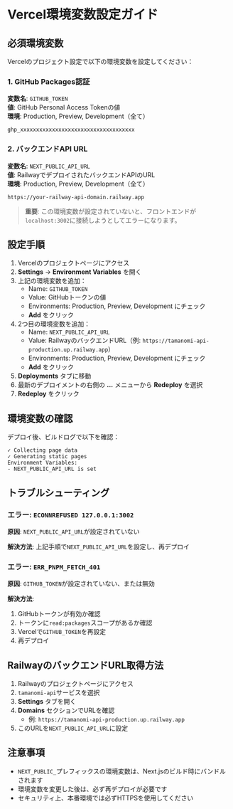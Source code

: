 # Vercel環境変数設定ガイド

## 必須環境変数

Vercelのプロジェクト設定で以下の環境変数を設定してください：

### 1. GitHub Packages認証

**変数名**: `GITHUB_TOKEN`  
**値**: GitHub Personal Access Tokenの値  
**環境**: Production, Preview, Development（全て）

```
ghp_xxxxxxxxxxxxxxxxxxxxxxxxxxxxxxxxxxxx
```

### 2. バックエンドAPI URL

**変数名**: `NEXT_PUBLIC_API_URL`  
**値**: RailwayでデプロイされたバックエンドAPIのURL  
**環境**: Production, Preview, Development（全て）

```
https://your-railway-api-domain.railway.app
```

> **重要**: この環境変数が設定されていないと、フロントエンドが`localhost:3002`に接続しようとしてエラーになります。

## 設定手順

1. Vercelのプロジェクトページにアクセス
2. **Settings** → **Environment Variables** を開く
3. 上記の環境変数を追加：
   - Name: `GITHUB_TOKEN`
   - Value: GitHubトークンの値
   - Environments: Production, Preview, Development にチェック
   - **Add** をクリック
4. 2つ目の環境変数を追加：
   - Name: `NEXT_PUBLIC_API_URL`
   - Value: RailwayのバックエンドURL（例: `https://tamanomi-api-production.up.railway.app`）
   - Environments: Production, Preview, Development にチェック
   - **Add** をクリック
5. **Deployments** タブに移動
6. 最新のデプロイメントの右側の **...** メニューから **Redeploy** を選択
7. **Redeploy** をクリック

## 環境変数の確認

デプロイ後、ビルドログで以下を確認：

```
✓ Collecting page data
✓ Generating static pages
Environment Variables:
- NEXT_PUBLIC_API_URL is set
```

## トラブルシューティング

### エラー: `ECONNREFUSED 127.0.0.1:3002`

**原因**: `NEXT_PUBLIC_API_URL`が設定されていない

**解決方法**: 上記手順で`NEXT_PUBLIC_API_URL`を設定し、再デプロイ

### エラー: `ERR_PNPM_FETCH_401`

**原因**: `GITHUB_TOKEN`が設定されていない、または無効

**解決方法**: 
1. GitHubトークンが有効か確認
2. トークンに`read:packages`スコープがあるか確認
3. Vercelで`GITHUB_TOKEN`を再設定
4. 再デプロイ

## RailwayのバックエンドURL取得方法

1. Railwayのプロジェクトページにアクセス
2. `tamanomi-api`サービスを選択
3. **Settings** タブを開く
4. **Domains** セクションでURLを確認
   - 例: `https://tamanomi-api-production.up.railway.app`
5. このURLを`NEXT_PUBLIC_API_URL`に設定

## 注意事項

- `NEXT_PUBLIC_`プレフィックスの環境変数は、Next.jsのビルド時にバンドルされます
- 環境変数を変更した後は、必ず再デプロイが必要です
- セキュリティ上、本番環境では必ずHTTPSを使用してください

